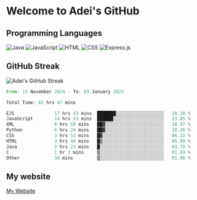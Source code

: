 # Welcome to Adei's GitHub

## Programming Languages
![Java](https://img.shields.io/badge/Java-007396?style=flat-square&logo=java&logoColor=white)
![JavaScript](https://img.shields.io/badge/JavaScript-F7DF1E?style=flat-square&logo=javascript&logoColor=black)
![HTML](https://img.shields.io/badge/HTML-E34F26?style=flat-square&logo=html5&logoColor=white)
![CSS](https://img.shields.io/badge/CSS-1572B6?style=flat-square&logo=css3&logoColor=white)
![Express.js](https://img.shields.io/badge/Express.js-000000?style=flat-square&logo=express&logoColor=white)


## GitHub Streak
![Adei's GitHub Streak](https://github-readme-streak-stats.herokuapp.com/?user=AdeiTamayo&hide_border=true)

<!--START_SECTION:waka-->

```rust
From: 15 November 2024 - To: 03 January 2025

Total Time: 61 hrs 47 mins

EJS               17 hrs 43 mins  ███████░░░░░░░░░░░░░░░░░░   28.38 %
JavaScript        14 hrs 53 mins  ██████░░░░░░░░░░░░░░░░░░░   23.85 %
XML               6 hrs 50 mins   ██▓░░░░░░░░░░░░░░░░░░░░░░   10.97 %
Python            6 hrs 24 mins   ██▓░░░░░░░░░░░░░░░░░░░░░░   10.26 %
CSS               3 hrs 53 mins   █▓░░░░░░░░░░░░░░░░░░░░░░░   06.22 %
HTML              3 hrs 44 mins   █▒░░░░░░░░░░░░░░░░░░░░░░░   05.99 %
Java              2 hrs 21 mins   █░░░░░░░░░░░░░░░░░░░░░░░░   03.78 %
C                 1 hr 3 mins     ▒░░░░░░░░░░░░░░░░░░░░░░░░   01.69 %
Other             39 mins         ▒░░░░░░░░░░░░░░░░░░░░░░░░   01.06 %
```

<!--END_SECTION:waka-->

## My website
[My Website](https://adei.eus)


